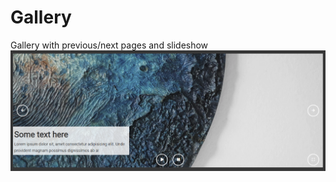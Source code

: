 # Gallery
Gallery with previous/next pages and slideshow
![alt text](https://github.com/Annibezh/Gallery/blob/master/view.png)
